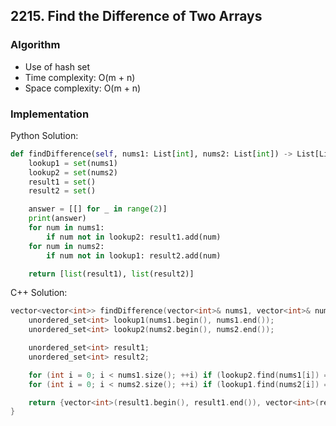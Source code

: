 ## 2215. Find the Difference of Two Arrays
### Algorithm
- Use of hash set
- Time complexity: O(m + n)
- Space complexity: O(m + n)
### Implementation
Python Solution:
```python
def findDifference(self, nums1: List[int], nums2: List[int]) -> List[List[int]]:
    lookup1 = set(nums1)
    lookup2 = set(nums2)
    result1 = set()
    result2 = set()

    answer = [[] for _ in range(2)]
    print(answer)
    for num in nums1:
        if num not in lookup2: result1.add(num)
    for num in nums2:
        if num not in lookup1: result2.add(num)

    return [list(result1), list(result2)]
```
C++ Solution:
```cpp
vector<vector<int>> findDifference(vector<int>& nums1, vector<int>& nums2) {
    unordered_set<int> lookup1(nums1.begin(), nums1.end());
    unordered_set<int> lookup2(nums2.begin(), nums2.end());

    unordered_set<int> result1;
    unordered_set<int> result2;

    for (int i = 0; i < nums1.size(); ++i) if (lookup2.find(nums1[i]) == lookup2.end()) result1.insert(nums1[i]);
    for (int i = 0; i < nums2.size(); ++i) if (lookup1.find(nums2[i]) == lookup1.end()) result2.insert(nums2[i]);

    return {vector<int>(result1.begin(), result1.end()), vector<int>(result2.begin(), result2.end())};
}
```